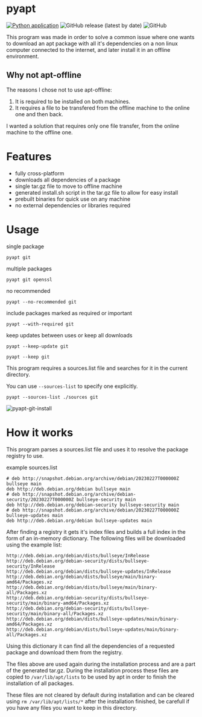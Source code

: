 # pyapt
[![Python application](https://github.com/RonTamG/pyapt/actions/workflows/python-app.yaml/badge.svg)](https://github.com/RonTamG/pyapt/actions/workflows/python-app.yaml)
![GitHub release (latest by date)](https://img.shields.io/github/v/release/RonTamG/pyapt)
![GitHub](https://img.shields.io/github/license/RonTamG/pyapt)

This program was made in order to solve a common issue where one wants to download an apt package with all it's dependencies on a non linux computer connected to the internet, and later install it in an offline environment.

## Why not apt-offline
The reasons I chose not to use apt-offline: 
1. It is required to be installed on both machines.
2. It requires a file to be transfered from the offline machine to the online one and then back.

I wanted a solution that requires only one file transfer, from the online machine to the offline one.

# Features

- fully cross-platform
- downloads all dependencies of a package
- single tar.gz file to move to offline machine
- generated install.sh script in the tar.gz file to allow for easy install
- prebuilt binaries for quick use on any machine
- no external dependencies or libraries required

# Usage

single package
```
pyapt git
```

multiple packages
```
pyapt git openssl
```

no recommended
```
pyapt --no-recommended git
```

include packages marked as required or important

```
pyapt --with-required git
```

keep updates between uses or keep all downloads

```
pyapt --keep-update git

pyapt --keep git
```

This program requires a sources.list file and searches for it in the current directory.

You can use `--sources-list` to specify one explicitly.

```
pyapt --sources-list ./sources git
```

![pyapt-git-install](assets/pyapt-git-install.gif)

# How it works
This program parses a sources.list file and uses it to resolve the package registry to use.

example sources.list
```
# deb http://snapshot.debian.org/archive/debian/20230227T000000Z bullseye main
deb http://deb.debian.org/debian bullseye main
# deb http://snapshot.debian.org/archive/debian-security/20230227T000000Z bullseye-security main
deb http://deb.debian.org/debian-security bullseye-security main
# deb http://snapshot.debian.org/archive/debian/20230227T000000Z bullseye-updates main
deb http://deb.debian.org/debian bullseye-updates main
```

After finding a registry it gets it's index files and builds a full index in the form of an in-memory dictionary.
The following files will be downloaded using the example list:
```
http://deb.debian.org/debian/dists/bullseye/InRelease
http://deb.debian.org/debian-security/dists/bullseye-security/InRelease  
http://deb.debian.org/debian/dists/bullseye-updates/InRelease
http://deb.debian.org/debian/dists/bullseye/main/binary-amd64/Packages.xz 
http://deb.debian.org/debian/dists/bullseye/main/binary-all/Packages.xz
http://deb.debian.org/debian-security/dists/bullseye-security/main/binary-amd64/Packages.xz 
http://deb.debian.org/debian-security/dists/bullseye-security/main/binary-all/Packages.xz 
http://deb.debian.org/debian/dists/bullseye-updates/main/binary-amd64/Packages.xz
http://deb.debian.org/debian/dists/bullseye-updates/main/binary-all/Packages.xz
```

Using this dictionary it can find all the dependencies of a requested package and download them from the registry.

The files above are used again during the installation process and are a part of the generated tar.gz. During the installation process these files are copied to `/var/lib/apt/lists` to be used by apt in order to finish the installation of all packages. 

These files are not cleared by default during installation and can be cleared using `rm /var/lib/apt/lists/*` after the installation finished, be carefull if you have any files you want to keep in this directory.
